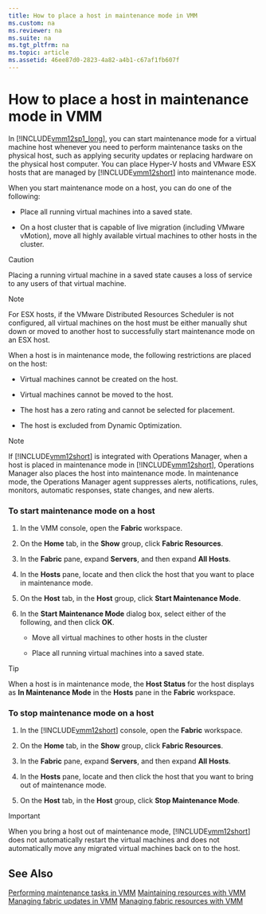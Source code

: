 ```yaml
---
title: How to place a host in maintenance mode in VMM
ms.custom: na
ms.reviewer: na
ms.suite: na
ms.tgt_pltfrm: na
ms.topic: article
ms.assetid: 46ee87d0-2823-4a82-a4b1-c67af1fb607f
---
```

# How to place a host in maintenance mode in VMM
In [!INCLUDE[vmm12sp1_long](../Token/vmm12sp1_long_md.md)], you can start maintenance mode for a virtual machine host whenever you need to perform maintenance tasks on the physical host, such as applying security updates or replacing hardware on the physical host computer. You can place Hyper\-V hosts and VMware ESX hosts that are managed by [!INCLUDE[vmm12short](../Token/vmm12short_md.md)] into maintenance mode.

When you start maintenance mode on a host, you can do one of the following:

-   Place all running virtual machines into a saved state.

-   On a host cluster that is capable of live migration \(including VMware vMotion\), move all highly available virtual machines to other hosts in the cluster.

> [!CAUTION]
> Placing a running virtual machine in a saved state causes a loss of service to any users of that virtual machine.

> [!NOTE]
> For ESX hosts, if the VMware Distributed Resources Scheduler is not configured, all virtual machines on the host must be either manually shut down or moved to another host to successfully start maintenance mode on an ESX host.

When a host is in maintenance mode, the following restrictions are placed on the host:

-   Virtual machines cannot be created on the host.

-   Virtual machines cannot be moved to the host.

-   The host has a zero rating and cannot be selected for placement.

-   The host is excluded from Dynamic Optimization.

> [!NOTE]
> If [!INCLUDE[vmm12short](../Token/vmm12short_md.md)] is integrated with Operations Manager, when a host is placed in maintenance mode in [!INCLUDE[vmm12short](../Token/vmm12short_md.md)], Operations Manager also places the host into maintenance mode. In maintenance mode, the Operations Manager agent suppresses alerts, notifications, rules, monitors, automatic responses, state changes, and new alerts.

### To start maintenance mode on a host

1.  In the VMM console, open the **Fabric** workspace.

2.  On the **Home** tab, in the **Show** group, click **Fabric Resources**.

3.  In the **Fabric** pane, expand **Servers**, and then expand **All Hosts**.

4.  In the **Hosts** pane, locate and then click the host that you want to place in maintenance mode.

5.  On the **Host** tab, in the **Host** group, click **Start Maintenance Mode**.

6.  In the **Start Maintenance Mode** dialog box, select either of the following, and then click **OK**.

    -   Move all virtual machines to other hosts in the cluster

    -   Place all running virtual machines into a saved state.

> [!TIP]
> When a host is in maintenance mode, the **Host Status** for the host displays as **In Maintenance Mode** in the **Hosts** pane in the **Fabric** workspace.

### To stop maintenance mode on a host

1.  In the [!INCLUDE[vmm12short](../Token/vmm12short_md.md)] console, open the **Fabric** workspace.

2.  On the **Home** tab, in the **Show** group, click **Fabric Resources**.

3.  In the **Fabric** pane, expand **Servers**, and then expand **All Hosts**.

4.  In the **Hosts** pane, locate and then click the host that you want to bring out of maintenance mode.

5.  On the **Host** tab, in the **Host** group, click **Stop Maintenance Mode**.

> [!IMPORTANT]
> When you bring a host out of maintenance mode, [!INCLUDE[vmm12short](../Token/vmm12short_md.md)] does not automatically restart the virtual machines and does not automatically move any migrated virtual machines back on to the host.

## See Also
[Performing maintenance tasks in VMM](../Topic/Performing-maintenance-tasks-in-VMM.md)
[Maintaining resources with VMM](../Topic/Maintaining-resources-with-VMM.md)
[Managing fabric updates in VMM](../Topic/Managing-fabric-updates-in-VMM.md)
[Managing fabric resources with VMM](../Topic/Managing-fabric-resources-with-VMM.md)

